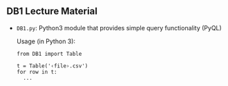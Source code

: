## DB1 Lecture Material

- `DB1.py`: Python3 module that provides simple query functionality (PyQL)

  Usage (in Python 3):
  ~~~
  from DB1 import Table

  t = Table('‹file›.csv')
  for row in t:
    ...
  ~~~
